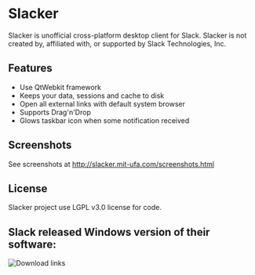 # Slacker

Slacker is unofficial cross-platform desktop client for Slack.
Slacker is not created by, affiliated with, or supported by Slack Technologies, Inc.

## Features

* Use QtWebkit framework
* Keeps your data, sessions and cache to disk
* Open all external links with default system browser
* Supports Drag'n'Drop
* Glows taskbar icon when some notification received

## Screenshots

See screenshots at http://slacker.mit-ufa.com/screenshots.html

## License

Slacker project use LGPL v3.0 license for code.

## Slack released Windows version of their software:

![Download links](http://i.imgur.com/MPpI7zS.png)
